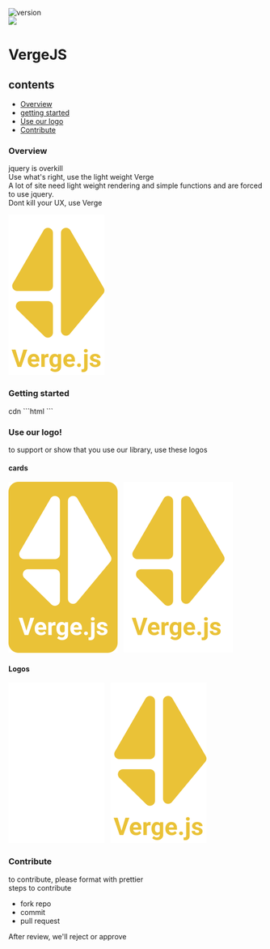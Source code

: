 ![version](https://img.shields.io/badge/version-1.0.0-blue)<br>
[![](https://data.jsdelivr.com/v1/package/npm/vergejs/badge)](https://www.jsdelivr.com/package/npm/vergejs)

# VergeJS

## contents
 - <a href = "#overview"> Overview </a>
 - <a href = "#start"> getting started </a>
 - <a href = "#logo"> Use our logo </a>
 - <a href = "#contri"> Contribute </a>

<h3 id = "overview">Overview</h3>

jquery is overkill <br>
Use what's right, use the light weight Verge <br>
A lot of site need light weight rendering and simple functions and are forced to use jquery. <br>
Dont kill your UX, use Verge

 ![logo](https://github.com/VatsaDev/VergeJS/blob/main/logo%20(2).svg "logo")

<h3 id = "start">Getting started</h3>
cdn
```html
 <script src = "https://cdn.jsdelivr.net/npm/vergejs@1.0.0/index.min.js"></script>
 <script src = "https://unpkg.com/vergejs@1.0.0/index.js"></script>
```

<h3 id = "Logo">Use our logo!</h3>
to support or show that you use our library, use these logos <br>

#### cards
![card 1](https://github.com/VatsaDev/VergeJS/blob/main/Card.svg "Card theme 1") &nbsp; 
![card 2](https://github.com/VatsaDev/VergeJS/blob/main/Card-2.svg "Card theme 2")

#### Logos
![logo 1](https://github.com/VatsaDev/VergeJS/blob/main/logo%20(1).svg "logo 1") &nbsp; 
![logo 2](https://github.com/VatsaDev/VergeJS/blob/main/logo%20(2).svg "logo 2")

<h3 id = "contri">Contribute</h3>
to contribute, please format with prettier <br>
steps to contribute

 - fork repo
 - commit
 - pull request
 
 After review, we'll reject or approve
 
